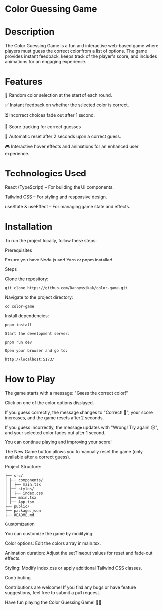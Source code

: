 # Color Guessing Game

# Description

The Color Guessing Game is a fun and interactive web-based game where players must guess the correct color from a list of options. The game provides instant feedback, keeps track of the player's score, and includes animations for an engaging experience.

# Features

🎨 Random color selection at the start of each round.

✅ Instant feedback on whether the selected color is correct.

⏳ Incorrect choices fade out after 1 second.

🎯 Score tracking for correct guesses.

🔄 Automatic reset after 2 seconds upon a correct guess.

🎮 Interactive hover effects and animations for an enhanced user experience.

# Technologies Used

React (TypeScript) – For building the UI components.

Tailwind CSS – For styling and responsive design.

useState & useEffect – For managing game state and effects.

# Installation

To run the project locally, follow these steps:

Prerequisites

Ensure you have Node.js and Yarn or pnpm installed.

Steps

Clone the repository:

    git clone https://github.com/Dannynsikak/color-game.git

Navigate to the project directory:

    cd color-game

Install dependencies:

    pnpm install

    Start the development server:

    pnpm run dev

    Open your browser and go to:

    http://localhost:5173/

# How to Play

The game starts with a message: "Guess the correct color!"

Click on one of the color options displayed.

If you guess correctly, the message changes to "Correct! 🎉", your score increases, and the game resets after 2 seconds.

If you guess incorrectly, the message updates with "Wrong! Try again! 😢", and your selected color fades out after 1 second.

You can continue playing and improving your score!

The New Game button allows you to manually reset the game (only available after a correct guess).

Project Structure:

    ├── src/
    │ ├── components/
    │ │ ├── main.tsx
    │ ├── styles/
    │ │ ├── index.css
    │ ├── main.tsx
    │ ├── App.tsx
    ├── public/
    ├── package.json
    ├── README.md

Customization

You can customize the game by modifying:

Color options: Edit the colors array in main.tsx.

Animation duration: Adjust the setTimeout values for reset and fade-out effects.

Styling: Modify index.css or apply additional Tailwind CSS classes.

Contributing

Contributions are welcome! If you find any bugs or have feature suggestions, feel free to submit a pull request.

Have fun playing the Color Guessing Game! 🎨🔥
